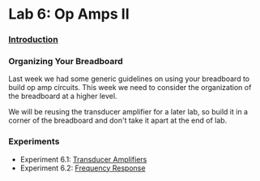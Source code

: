 # Lab 6: Op Amps II

### [Introduction](./introduction)

### Organizing Your Breadboard

Last week we had some generic guidelines on using your breadboard to build op
amp circuits. This week we need to consider the organization of the breadboard
at a higher level.

We will be reusing the transducer amplifier for a later lab, so build it in a
corner of the breadboard and don't take it apart at the end of lab.

### Experiments
* Experiment 6.1: [Transducer Amplifiers](./experiment_6-1)
* Experiment 6.2: [Frequency Response](./experiment_6-2)
